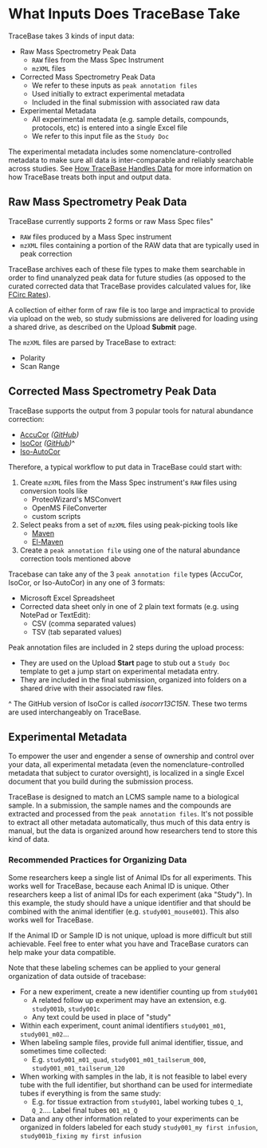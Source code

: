 # What Inputs Does TraceBase Take

TraceBase takes 3 kinds of input data:

* Raw Mass Spectrometry Peak Data
    * `RAW` files from the Mass Spec Instrument
    * `mzXML` files
* Corrected Mass Spectrometry Peak Data
    * We refer to these inputs as `peak annotation files`
    * Used initially to extract experimental metadata
    * Included in the final submission with associated raw data
* Experimental Metadata
    * All experimental metadata (e.g. sample details, compounds, protocols, etc) is entered into a single Excel file
    * We refer to this input file as the `Study Doc`

The experimental metadata includes some nomenclature-controlled metadata to make sure all data is inter-comparable and
reliably searchable across studies.  See [How TraceBase Handles Data](../About/How%20TraceBase%20Handles%20Data.md) for
more information on how TraceBase treats both input and output data.

## Raw Mass Spectrometry Peak Data

TraceBase currently supports 2 forms or raw Mass Spec files"

* `RAW` files produced by a Mass Spec instrument
* `mzXML` files containing a portion of the RAW data that are typically used in peak correction

TraceBase archives each of these file types to make them searchable in order to find unanalyzed peak data for future
studies (as opposed to the curated corrected data that TraceBase provides calculated values for, like
[FCirc Rates](../Values/FCirc%20Rates.md)).

A collection of either form of raw file is too large and impractical to provide via upload on the web, so study
submissions are delivered for loading using a shared drive, as described on the Upload **Submit** page.

The `mzXML` files are parsed by TraceBase to extract:

* Polarity
* Scan Range

## Corrected Mass Spectrometry Peak Data

TraceBase supports the output from 3 popular tools for natural abundance correction:

* [AccuCor](https://doi.org/10.1021/acs.analchem.7b00396) _([GitHub](https://github.com/lparsons/accucor))_
* [IsoCor](https://doi.org/10.1093/bioinformatics/btz209) _([GitHub](https://github.com/xxing9703/isocorr13C15N))_^
* [Iso-AutoCor](https://github.com/xxing9703/Iso-Autocorr)

Therefore, a typical workflow to put data in TraceBase could start with:

1. Create `mzXML` files from the Mass Spec instrument's `RAW` files using conversion tools like
    * ProteoWizard's MSConvert
    * OpenMS FileConverter
    * custom scripts
2. Select peaks from a set of `mzXML` files using peak-picking tools like
    * [Maven](http://maven.princeton.edu/index.php)
    * [El-Maven](https://www.elucidata.io/el-maven)
3. Create a `peak annotation file` using one of the natural abundance correction tools mentioned above

Tracebase can take any of the 3 `peak annotation file` types (AccuCor, IsoCor, or Iso-AutoCor) in any one of 3 formats:

* Microsoft Excel Spreadsheet
* Corrected data sheet only in one of 2 plain text formats (e.g. using NotePad or TextEdit):
    * CSV (comma separated values)
    * TSV (tab separated values)

Peak annotation files are included in 2 steps during the upload process:

* They are used on the Upload **Start** page to stub out a `Study Doc` template to get a jump start on experimental
  metadata entry.
* They are included in the final submission, organized into folders on a shared drive with their associated raw files.

^ The GitHub version of IsoCor is called _isocorr13C15N_.  These two terms are used interchangeably on TraceBase.

## Experimental Metadata

To empower the user and engender a sense of ownership and control over your data, all experimental metadata (even the
nomenclature-controlled metadata that subject to curator oversight), is localized in a single Excel document that you
build during the submission process.

TraceBase is designed to match an LCMS sample name to a biological sample.  In a submission, the sample names and the
compounds are extracted and processed from the `peak annotation files`.  It's not possible to extract all other metadata
automatically, thus much of this data entry is manual, but the data is organized around how researchers tend to store
this kind of data.

### <a name="metadata_recommendations"></a>Recommended Practices for Organizing Data

Some researchers keep a single list of Animal IDs for all experiments.  This works well for TraceBase, because each
Animal ID is unique.  Other researchers keep a list of animal IDs for each experiment (aka "Study").  In this example,
the study should have a unique identifier and that should be combined with the animal identifier (e.g.
`study001_mouse001`).  This also works well for TraceBase.

If the Animal ID or Sample ID is not unique, upload is more difficult but still achievable.  Feel free to enter what
you have and TraceBase curators can help make your data compatible.

Note that these labeling schemes can be applied to your general organization of data outside of tracebase:
* For a new experiment, create a new identifier counting up from `study001`
    * A related follow up experiment may have an extension, e.g. `study001b`, `study001c`
    * Any text could be used in place of "study"
* Within each experiment, count animal identifiers `study001_m01`, `study001_m02`...
* When labeling sample files, provide full animal identifier, tissue, and sometimes time collected:
    * E.g. `study001_m01_quad`, `study001_m01_tailserum_000`, `study001_m01_tailserum_120`
* When working with samples in the lab, it is not feasible to label every tube with the full identifier, but shorthand
  can be used for intermediate tubes if everything is from the same study:
    * E.g. for tissue extraction from `study001`, label working tubes `Q_1`, `Q_2`....  Label final tubes `001_m1_Q`
* Data and any other information related to your experiments can be organized in folders labeled for each study
  `study001_my first infusion`, `study001b_fixing my first infusion`
